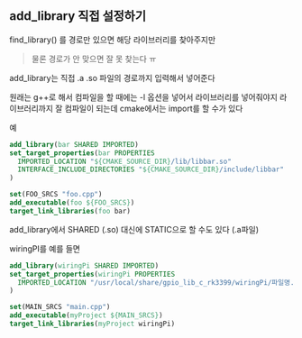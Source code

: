 ## add_library 직접 설정하기
find_library() 를 경로만 있으면 해당 라이브러리를 찾아주지만 
> 물론 경로가 안 맞으면 잘 못 찾는다 ㅠ

add_library는 직접 .a .so 파일의 경로까지 입력해서 넣어준다  

원래는 g++로 해서 컴파일을 할 때에는 -l 옵션을 넣어서 라이브러리를 넣어줘야지 라이브러리까지 잘 컴파일이 되는데 cmake에서는 import를 할 수가 있다   

예
```cmake
add_library(bar SHARED IMPORTED) 
set_target_properties(bar PROPERTIES
  IMPORTED_LOCATION "${CMAKE_SOURCE_DIR}/lib/libbar.so"
  INTERFACE_INCLUDE_DIRECTORIES "${CMAKE_SOURCE_DIR}/include/libbar"
)

set(FOO_SRCS "foo.cpp")
add_executable(foo ${FOO_SRCS})
target_link_libraries(foo bar) 
```

add_library에서 SHARED (.so) 대신에 STATIC으로 할 수도 있다 (.a파일)

wiringPI를 예를 들면
```cmake
add_library(wiringPi SHARED IMPORTED) 
set_target_properties(wiringPi PROPERTIES
  IMPORTED_LOCATION "/usr/local/share/gpio_lib_c_rk3399/wiringPi/파일명.so"
)

set(MAIN_SRCS "main.cpp")
add_executable(myProject ${MAIN_SRCS})
target_link_libraries(myProject wiringPi) 
```

